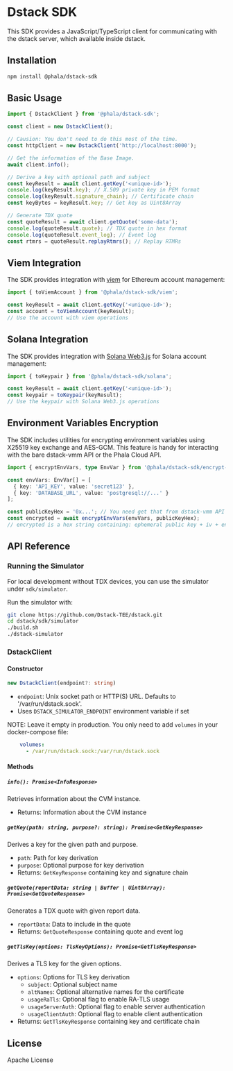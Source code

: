 # Dstack SDK

This SDK provides a JavaScript/TypeScript client for communicating with the dstack server, which available inside dstack.

## Installation

```bash
npm install @phala/dstack-sdk
```

## Basic Usage

```typescript
import { DstackClient } from '@phala/dstack-sdk';

const client = new DstackClient();

// Causion: You don't need to do this most of the time.
const httpClient = new DstackClient('http://localhost:8000');

// Get the information of the Base Image.
await client.info();

// Derive a key with optional path and subject
const keyResult = await client.getKey('<unique-id>');
console.log(keyResult.key); // X.509 private key in PEM format
console.log(keyResult.signature_chain); // Certificate chain
const keyBytes = keyResult.key; // Get key as Uint8Array

// Generate TDX quote
const quoteResult = await client.getQuote('some-data');
console.log(quoteResult.quote); // TDX quote in hex format
console.log(quoteResult.event_log); // Event log
const rtmrs = quoteResult.replayRtmrs(); // Replay RTMRs
```

## Viem Integration

The SDK provides integration with [viem](https://viem.sh/) for Ethereum account management:

```typescript
import { toViemAccount } from '@phala/dstack-sdk/viem';

const keyResult = await client.getKey('<unique-id>');
const account = toViemAccount(keyResult);
// Use the account with viem operations
```

## Solana Integration

The SDK provides integration with [Solana Web3.js](https://solana-labs.github.io/solana-web3.js/) for Solana account management:

```typescript
import { toKeypair } from '@phala/dstack-sdk/solana';

const keyResult = await client.getKey('<unique-id>');
const keypair = toKeypair(keyResult);
// Use the keypair with Solana Web3.js operations
```

## Environment Variables Encryption

The SDK includes utilities for encrypting environment variables using X25519 key exchange and AES-GCM. This feature is handy for interacting with the bare dstack-vmm API or the Phala Cloud API.

```typescript
import { encryptEnvVars, type EnvVar } from '@phala/dstack-sdk/encrypt-env-vars';

const envVars: EnvVar[] = [
  { key: 'API_KEY', value: 'secret123' },
  { key: 'DATABASE_URL', value: 'postgresql://...' }
];

const publicKeyHex = '0x...'; // You need get that from dstack-vmm API or Phala Cloud API.
const encrypted = await encryptEnvVars(envVars, publicKeyHex);
// encrypted is a hex string containing: ephemeral public key + iv + encrypted data
```

## API Reference

### Running the Simulator

For local development without TDX devices, you can use the simulator under `sdk/simulator`.

Run the simulator with:

```bash
git clone https://github.com/Dstack-TEE/dstack.git
cd dstack/sdk/simulator
./build.sh
./dstack-simulator
```

### DstackClient

#### Constructor
```typescript
new DstackClient(endpoint?: string)
```
- `endpoint`: Unix socket path or HTTP(S) URL. Defaults to '/var/run/dstack.sock'.
- Uses `DSTACK_SIMULATOR_ENDPOINT` environment variable if set

NOTE: Leave it empty in production. You only need to add `volumes` in your docker-compose file:

```yaml
    volumes:
      - /var/run/dstack.sock:/var/run/dstack.sock
```

#### Methods

##### `info(): Promise<InfoResponse>`

Retrieves information about the CVM instance.

- Returns: Information about the CVM instance

##### `getKey(path: string, purpose?: string): Promise<GetKeyResponse>`

Derives a key for the given path and purpose.

- `path`: Path for key derivation
- `purpose`: Optional purpose for key derivation
- Returns: `GetKeyResponse` containing key and signature chain

##### `getQuote(reportData: string | Buffer | Uint8Array): Promise<GetQuoteResponse>`

Generates a TDX quote with given report data.

- `reportData`: Data to include in the quote
- Returns: `GetQuoteResponse` containing quote and event log

##### `getTlsKey(options: TlsKeyOptions): Promise<GetTlsKeyResponse>`

Derives a TLS key for the given options.

- `options`: Options for TLS key derivation
  - `subject`: Optional subject name
  - `altNames`: Optional alternative names for the certificate
  - `usageRaTls`: Optional flag to enable RA-TLS usage
  - `usageServerAuth`: Optional flag to enable server authentication
  - `usageClientAuth`: Optional flag to enable client authentication
- Returns: `GetTlsKeyResponse` containing key and certificate chain

## License

Apache License
